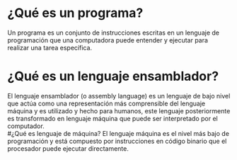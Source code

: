 # ¿Qué es un programa?
Un programa es un conjunto de instrucciones escritas en un lenguaje de programación que una computadora puede entender y ejecutar para realizar una tarea específica. 
# ¿Qué es un lenguaje ensamblador?
El lenguaje ensamblador (o assembly language) es un lenguaje de bajo nivel que actúa como una representación más comprensible del lenguaje máquina y es utilizado y hecho para humanos, este lenguaje posteriormente es transformado en lenguaje máquina que puede ser interpretado por el computador.  
#¿Qué es lenguaje de máquina?
El lenguaje máquina es el nivel más bajo de programación y está compuesto por instrucciones en código binario que el procesador puede ejecutar directamente. 
